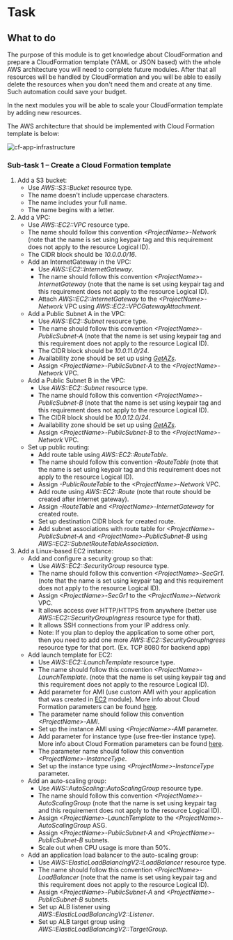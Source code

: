# Task

## What to do

The purpose of this module is to get knowledge about CloudFormation and prepare a CloudFormation template (YAML or JSON based) with the whole AWS architecture you will need to complete future modules.
After that all resources will be handled by CloudFormation and you will be able to easily delete the resources when you don't need them and create at any time. Such automation could save your budget.

In the next modules you will be able to scale your CloudFormation template by adding new resources.

The AWS architecture that should be implemented with Cloud Formation template is below:

![cf-app-infrastructure](https://github.com/shtannikov/aws-cloud-formation/assets/31800676/7a14b2f9-556a-4d7b-944c-6dde2dbc7039)

### Sub-task 1 – Create a Cloud Formation template

1. Add a S3 bucket:
   - Use _AWS::S3::Bucket_ resource type.
   - The name doesn't include uppercase characters.
   - The name includes your full name.
   - The name begins with a letter.
2. Add a VPC:
   - Use _AWS::EC2::VPC_ resource type.
   - The name should follow this convention _\<ProjectName\>-Network_ (note that the name is set using keypair tag and this requirement does not apply to the resource Logical ID).
   - The CIDR block should be _10.0.0.0/16_.
   - Add an InternetGateway in the VPC:
      - Use _AWS::EC2::InternetGateway_.
      - The name should follow this convention _\<ProjectName\>-InternetGateway_ (note that the name is set using keypair tag and this requirement does not apply to the resource Logical ID).
      - Attach _AWS::EC2::InternetGateway_ to the _\<ProjectName\>-Network_ VPC using _AWS::EC2::VPCGatewayAttachment_.
   - Add a Public Subnet A in the VPC:
      - Use _AWS::EC2::Subnet_ resource type.
      - The name should follow this convention _\<ProjectName\>-PublicSubnet-A_ (note that the name is set using keypair tag and this requirement does not apply to the resource Logical ID).
      - The CIDR block should be _10.0.11.0/24_.
      - Availability zone should be set up using _[GetAZs](https://docs.aws.amazon.com/AWSCloudFormation/latest/UserGuide/intrinsic-function-reference-getavailabilityzones.html)_.
      - Assign _\<ProjectName\>-PublicSubnet-A_ to the _\<ProjectName\>-Network_ VPC.
   - Add a Public Subnet B in the VPC:
      - Use _AWS::EC2::Subnet_ resource type.
      - The name should follow this convention _\<ProjectName\>-PublicSubnet-B_ (note that the name is set using keypair tag and this requirement does not apply to the resource Logical ID).
      - The CIDR block should be _10.0.12.0/24_.
      - Availability zone should be set up using _[GetAZs](https://docs.aws.amazon.com/AWSCloudFormation/latest/UserGuide/intrinsic-function-reference-getavailabilityzones.html)_.
      - Assign _\<ProjectName\>-PublicSubnet-B_ to the _\<ProjectName\>-Network_ VPC.
   - Set up public routing:
      - Add route table using _AWS::EC2::RouteTable_.
      - The name should follow this convention _<ProjectName>-RouteTable_ (note that the name is set using keypair tag and this requirement does not apply to the resource Logical ID).
      - Assign _<ProjectName>-PublicRouteTable_ to the _\<ProjectName\>-Network_ VPC.
      - Add route using _AWS::EC2::Route_ (note that route should be created after internet gateway).
      - Assign _<ProjectName>-RouteTable_ and _\<ProjectName\>-InternetGateway_ for created route.
      - Set up destination CIDR block for created route.
      - Add subnet associations with route table for _\<ProjectName\>-PublicSubnet-A_ and _\<ProjectName\>-PublicSubnet-B_ using _AWS::EC2::SubnetRouteTableAssociation_.
3. Add a Linux-based EC2 instance:
   - Add and configure a security group so that:
     - Use _AWS::EC2::SecurityGroup_ resource type.
     - The name should follow this convention _\<ProjectName\>-SecGr1_. (note that the name is set using keypair tag and this requirement does not apply to the resource Logical ID).
     - Assign _\<ProjectName\>-SecGr1_ to the _\<ProjectName\>-Network_ VPC.
     - It allows access over HTTP/HTTPS from anywhere (better use _AWS::EC2::SecurityGroupIngress_ resource type for that).
     - It allows SSH connections from your IP address only.
     - Note: If you plan to deploy the application to some other port, then you need to add one more _AWS::EC2::SecurityGroupIngress_ resource type for that port. (Ex. TCP 8080 for backend app)
   - Add launch template for EC2:
     - Use _AWS::EC2::LaunchTemplate_ resource type.
     - The name should follow this convention _\<ProjectName\>-LaunchTemplate_. (note that the name is set using keypair tag and this requirement does not apply to the resource Logical ID).
     - Add parameter for AMI (use custom AMI with your application that was created in [EC2](../ec2/README.md) module). More info about Cloud Formation parameters can be found [here](https://docs.aws.amazon.com/AWSCloudFormation/latest/UserGuide/parameters-section-structure.html).
     - The parameter name should follow this convention _\<ProjectName\>-AMI_.
     - Set up the instance AMI using _\<ProjectName\>-AMI_ parameter.
     - Add parameter for instance type (use free-tier instance type). More info about Cloud Formation parameters can be found [here](https://docs.aws.amazon.com/AWSCloudFormation/latest/UserGuide/parameters-section-structure.html).
     - The parameter name should follow this convention _\<ProjectName\>-InstanceType_.
     - Set up the instance type using _\<ProjectName\>-InstanceType_ parameter.
   - Add an auto-scaling group:
     - Use _AWS::AutoScaling::AutoScalingGroup_ resource type.
     - The name should follow this convention _\<ProjectName\>-AutoScalingGroup_ (note that the name is set using keypair tag and this requirement does not apply to the resource Logical ID).
     - Assign _\<ProjectName\>-LaunchTemplate_ to the _\<ProjectName\>-AutoScalingGroup_ ASG.
     - Assign _\<ProjectName\>-PublicSubnet-A_ and _\<ProjectName\>-PublicSubnet-B_ subnets.
     - Scale out when CPU usage is more than 50%.
   - Add an application load balancer to the auto-scaling group:
     - Use _AWS::ElasticLoadBalancingV2::LoadBalancer_ resource type.
     - The name should follow this convention _\<ProjectName\>-LoadBalancer_ (note that the name is set using keypair tag and this requirement does not apply to the resource Logical ID).
     - Assign _\<ProjectName\>-PublicSubnet-A_ and _\<ProjectName\>-PublicSubnet-B_ subnets.
     - Set up ALB listener using _AWS::ElasticLoadBalancingV2::Listener_.
     - Set up ALB target group using _AWS::ElasticLoadBalancingV2::TargetGroup_.
